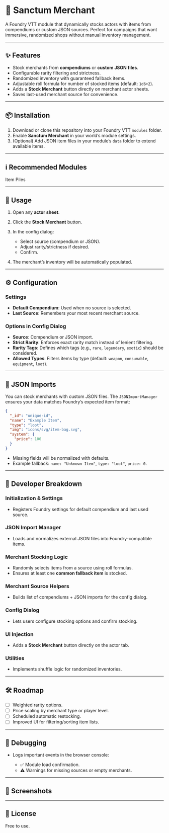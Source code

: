 # 🛒 Sanctum Merchant

A Foundry VTT module that dynamically stocks actors with items from compendiums or custom JSON sources. Perfect for campaigns that want immersive, randomized shops without manual inventory management. 

---

## ✨ Features

* Stock merchants from **compendiums** or **custom JSON files**.
* Configurable rarity filtering and strictness.
* Randomized inventory with guaranteed fallback items.
* Adjustable roll formula for number of stocked items (default: `1d6+2`).
* Adds a **Stock Merchant** button directly on merchant actor sheets.
* Saves last-used merchant source for convenience.

---

## 📦 Installation

1. Download or clone this repository into your Foundry VTT `modules` folder.
2. Enable **Sanctum Merchant** in your world’s module settings.
3. (Optional) Add JSON item files in your module’s `data` folder to extend available items.

---

## ℹ️ Recommended Modules
Item Piles

---

## 🚀 Usage

1. Open any **actor sheet**.
2. Click the **Stock Merchant** button.
3. In the config dialog:

   * Select source (compendium or JSON).
   * Adjust rarity/strictness if desired.
   * Confirm.
4. The merchant’s inventory will be automatically populated.

---

## ⚙️ Configuration

### Settings

* **Default Compendium**: Used when no source is selected.
* **Last Source**: Remembers your most recent merchant source.

### Options in Config Dialog

* **Source**: Compendium or JSON import.
* **Strict Rarity**: Enforces exact rarity match instead of lenient filtering.
* **Rarity Tags**: Defines which tags (e.g., `rare`, `legendary`, `exotic`) should be considered.
* **Allowed Types**: Filters items by type (default: `weapon`, `consumable`, `equipment`, `loot`).

---

## 📂 JSON Imports

You can stock merchants with custom JSON files. The `JSONImportManager` ensures your data matches Foundry’s expected item format:

```json
{
  "_id": "unique-id",
  "name": "Example Item",
  "type": "loot",
  "img": "icons/svg/item-bag.svg",
  "system": {
    "price": 100
  }
}
```

* Missing fields will be normalized with defaults.
* Example fallback: `name: "Unknown Item"`, `type: "loot"`, `price: 0`.

---

## 🔧 Developer Breakdown

### Initialization & Settings

* Registers Foundry settings for default compendium and last used source.

### JSON Import Manager

* Loads and normalizes external JSON files into Foundry-compatible items.

### Merchant Stocking Logic

* Randomly selects items from a source using roll formulas.
* Ensures at least one **common fallback item** is stocked.

### Merchant Source Helpers

* Builds list of compendiums + JSON imports for the config dialog.

### Config Dialog

* Lets users configure stocking options and confirm stocking.

### UI Injection

* Adds a **Stock Merchant** button directly on the actor tab.

### Utilities

* Implements shuffle logic for randomized inventories.

---

## 🛠️ Roadmap

* [ ] Weighted rarity options.
* [ ] Price scaling by merchant type or player level.
* [ ] Scheduled automatic restocking.
* [ ] Improved UI for filtering/sorting item lists.

---

## 🐞 Debugging

* Logs important events in the browser console:

  * ✅ Module load confirmation.
  * ⚠️ Warnings for missing sources or empty merchants.

---

## 📸 Screenshots


---

## 📜 License

Free to use.
